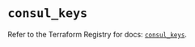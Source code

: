 # `consul_keys`

Refer to the Terraform Registry for docs: [`consul_keys`](https://registry.terraform.io/providers/hashicorp/consul/2.20.0/docs/resources/keys).
